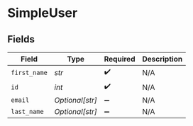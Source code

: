 # SimpleUser


## Fields

| Field              | Type               | Required           | Description        |
| ------------------ | ------------------ | ------------------ | ------------------ |
| `first_name`       | *str*              | :heavy_check_mark: | N/A                |
| `id`               | *int*              | :heavy_check_mark: | N/A                |
| `email`            | *Optional[str]*    | :heavy_minus_sign: | N/A                |
| `last_name`        | *Optional[str]*    | :heavy_minus_sign: | N/A                |